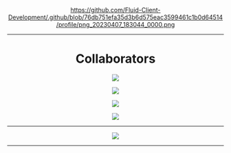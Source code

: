 <div align="center">

  

 https://github.com/Fluid-Client-Development/.github/blob/76db751efa35d3b6d575eac3599461c1b0d64514/profile/png_20230407_183044_0000.png

---

# Collaborators

  

<p align = "center"><img src = "https://github-widgetbox.vercel.app/api/profile?username=Quantamyt&data=followers,repositories,stars,commits"></p>

<p align = "center"><img src = "https://github-widgetbox.vercel.app/api/profile?username=GamerHun1238&data=followers,repositories,stars,commits"></p>

<p align = "center"><img src = "https://github-widgetbox.vercel.app/api/profile?username=Slddev&data=followers,repositories,stars,commits"></p>

<p align = "center"><img src = "https://github-widgetbox.vercel.app/api/profile?username=spetterman66&data=followers,repositories,stars,commits"></p>

---

  

<p align = "center"><img src = "https://github-widgetbox.vercel.app/api/skills?names=java,kotlin,python,html,css,javascript,typescript,c,bash,powershell&includeNames=true"></p>

---
</div>
